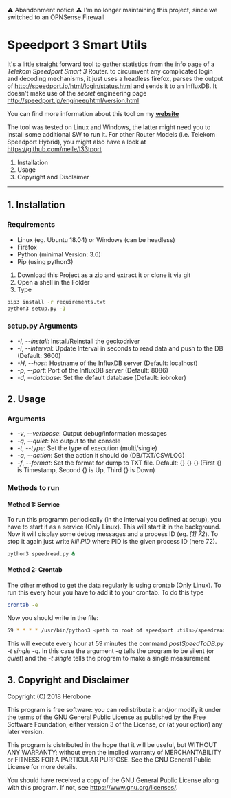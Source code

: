 ⚠️ Abandonment notice ⚠️ I'm no longer maintaining this project, since we switched to an OPNSense Firewall

# Speedport 3 Smart Utils

It's a little straight forward tool to gather statistics from the info page of a _Telekom Speedport Smart 3_ Router. to circumvent any complicated login and decoding mechanisms, it just uses a headless firefox, parses the output of http://speedport.ip/html/login/status.html and sends it to an InfluxDB. It doesn't make use of the *secret* engineering page http://speedport.ip/engineer/html/version.html

You can find more information about this tool on my **[website](https://herobone.de/project/speedport-3-smart-utils/)**

The tool was tested on Linux and Windows, the latter might need you to install some additional SW to run it.
For other Router Models (i.e. Telekom Speedport Hybrid), you might also have a look at https://github.com/melle/l33tport

1. Installation
2. Usage
3. Copyright and Disclaimer

---

## 1. Installation

### Requirements

- Linux (eg. Ubuntu 18.04) or Windows (can be headless)
- Firefox
- Python (minimal Version: 3.6)
- Pip (using python3)

1. Download this Project as a zip and extract it or clone it via git
2. Open a shell in the Folder
3. Type

```bash
pip3 install -r requirements.txt
python3 setup.py -I
```

### setup.py Arguments

- *-I*, *--install*: Install/Reinstall the geckodriver
- *-i*, *--interval*: Update Interval in seconds to read data and push to the DB (Default: 3600)
- *-H*, *--host*: Hostname of the InfluxDB server (Default: localhost)
- *-p*, *--port*: Port of the InfluxDB server (Default: 8086)
- *-d*, *--database*: Set the default database (Default: iobroker)

## 2. Usage

### Arguments

- *-v*, *--verboose*: Output debug/information messages
- *-q*, *--quiet*: No output to the console
- *-t*, *--type*: Set the type of execution (multi/single)
- *-a*, *--action*: Set the action it should do (DB/TXT/CSV/LOG)
- *-f*, *--format*: Set the format for dump to TXT file. Default: {} {} {} (First {} is Timestamp, Second {} is Up, Third {} is Down)

### Methods to run

#### Method 1: Service

To run this programm periodically (in the interval you defined at setup), you have to start it as a service (Only Linux). This will start it in the background. Now it will display some debug messages and a process ID (eg. *[1] 72*). To stop it again just write *kill PID* where PID is the given process ID (here 72).

```bash
python3 speedread.py &
```

#### Method 2: Crontab

The other method to get the data regularly is using crontab (Only Linux). To run this every hour you have to add it to your crontab. To do this type

```bash
crontab -e
```

Now you should write in the file:

```bash
59 * * * * /usr/bin/python3 <path to root of speedport utils>/speedread.py -t single -q
```

This will execute every hour at 59 minutes the command *postSpeedToDB.py -t single -q*. In this case the argument *-q* tells the program to be silent (or *quiet*) and the *-t single* tells the program to make a single measurement

## 3. Copyright and Disclaimer

Copyright (C) 2018 Herobone

This program is free software: you can redistribute it and/or modify
it under the terms of the GNU General Public License as published by
the Free Software Foundation, either version 3 of the License, or
(at your option) any later version.

This program is distributed in the hope that it will be useful,
but WITHOUT ANY WARRANTY; without even the implied warranty of
MERCHANTABILITY or FITNESS FOR A PARTICULAR PURPOSE.  See the
GNU General Public License for more details.

You should have received a copy of the GNU General Public License
along with this program.  If not, see <https://www.gnu.org/licenses/>.

